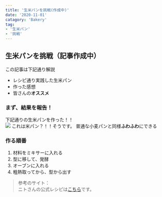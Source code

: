 ```yaml
---
title: '生米パンを挑戦(作成中)'
date: '2020-11-01'
catagory: 'Bakery'
tag:
- '生米パン'
- '挑戦'
---
```


## 生米パンを挑戦（記事作成中）

この記事は下記通り解説
- レシピ通り実践した生米パン
- 作った感想
- 皆さんの**オススメ**




### まず、結果を報告！
下記通りの生米パンを作った！！  
![](https://i.imgur.com/EmNdkPw.jpg)
これは米パン？！！そうです。
普通な小麦パンと同様**ふわふわ**にできる

### 作る順番
1. 材料をミキサーに入れる
2. 型に移して、発酵
3. オーブンに入れる
4. 粗熱取ってから、型から出す

> 参考のサイト：<br>ニトさんの公式レシピは[こちら](https://cookpad.com/recipe/6065741)です。

